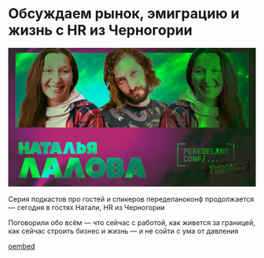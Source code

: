 # Обсуждаем рынок, эмиграцию и жизнь с HR из Черногории

![preview](./preview.jpg)

Серия подкастов про гостей и спикеров переделаноконф продолжается — сегодня в гостях Натали, HR из Черногории

Поговорили обо всём — что сейчас с работой, как живется за границей, как сейчас строить бизнес и жизнь — и не сойти с ума от давления

[oembed](https://youtu.be/CvKhxm6eszM?feature=shared)
